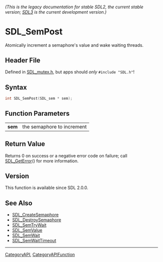 ###### (This is the legacy documentation for stable SDL2, the current stable version; [SDL3](https://wiki.libsdl.org/SDL3/) is the current development version.)
# SDL_SemPost

Atomically increment a semaphore's value and wake waiting threads.

## Header File

Defined in [SDL_mutex.h](https://github.com/libsdl-org/SDL/blob/SDL2/include/SDL_mutex.h), but apps should _only_ `#include "SDL.h"`!

## Syntax

```c
int SDL_SemPost(SDL_sem * sem);

```

## Function Parameters

|             |                            |
| ----------- | -------------------------- |
| **sem**     | the semaphore to increment |

## Return Value

Returns 0 on success or a negative error code on failure; call
[SDL_GetError](SDL_GetError)() for more information.

## Version

This function is available since SDL 2.0.0.

## See Also

* [SDL_CreateSemaphore](SDL_CreateSemaphore)
* [SDL_DestroySemaphore](SDL_DestroySemaphore)
* [SDL_SemTryWait](SDL_SemTryWait)
* [SDL_SemValue](SDL_SemValue)
* [SDL_SemWait](SDL_SemWait)
* [SDL_SemWaitTimeout](SDL_SemWaitTimeout)

----
[CategoryAPI](CategoryAPI), [CategoryAPIFunction](CategoryAPIFunction)

